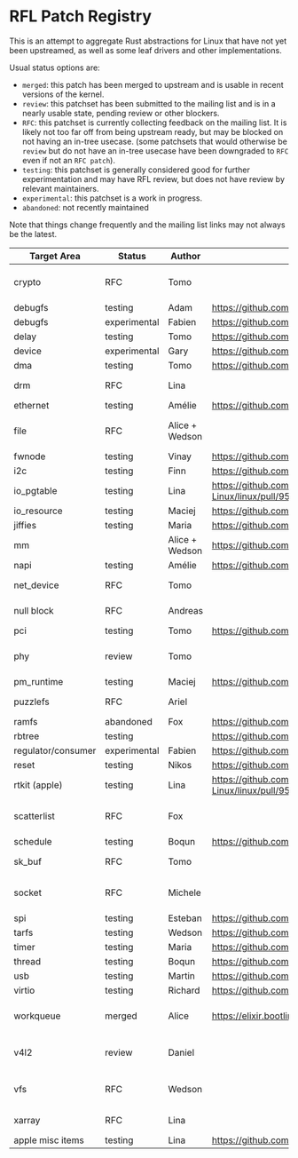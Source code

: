# RFL Patch Registry

This is an attempt to aggregate Rust abstractions for Linux that have not yet
been upstreamed, as well as some leaf drivers and other implementations.

Usual status options are:
- `merged`: this patch has been merged to upstream and is usable in
  recent versions of the kernel.
- `review`: this patchset has been submitted to the mailing list and is
  in a nearly usable state, pending review or other blockers.
- `RFC`: this patchset is currently collecting feedback on the mailing
  list. It is likely not too far off from being upstream ready, but may
  be blocked on not having an in-tree usecase. (some patchsets that
  would otherwise be `review` but do not have an in-tree usecase have
  been downgraded to `RFC` even if not an `RFC patch`).
- `testing`: this patchset is generally considered good for further
  experimentation and may have RFL review, but does not have review
  by relevant maintainers.
- `experimental`: this patchset is a work in progress.
- `abandoned`: not recently maintained

Note that things change frequently and the mailing list links may not always
be the latest.

| Target Area | Status | Author | Git Link | Mailing List Link |
|---|---|---|---|---|
| crypto | RFC | Tomo | | https://lore.kernel.org/rust-for-linux/20230615142311.4055228-1-fujita.tomonori@gmail.com/ |
| debugfs | testing | Adam | https://github.com/Rust-for-Linux/linux/pull/885 | |
| debugfs | experimental | Fabien | https://github.com/Rust-for-Linux/linux/pull/1041 | |
| delay | testing | Tomo | https://github.com/Rust-for-Linux/linux/pull/920 | |
| device | experimental | Gary | https://github.com/nbdd0121/linux/tree/device | |
| dma | testing | Tomo | https://github.com/Rust-for-Linux/linux/pull/901 | |
| drm | RFC | Lina | | https://lore.kernel.org/rust-for-linux/20230307-rust-drm-v1-0-917ff5bc80a8@asahilina.net/ |
| ethernet | testing | Amélie | https://github.com/Rust-for-Linux/linux/pull/1014 | |
| file | RFC | Alice + Wedson | | https://lore.kernel.org/rust-for-linux/20230720152820.3566078-1-aliceryhl@google.com/ |
| fwnode | testing | Vinay | https://github.com/Rust-for-Linux/linux/pull/925 | |
| i2c | testing | Finn | https://github.com/Rust-for-Linux/linux/pull/946 | |
| io_pgtable | testing | Lina | https://github.com/Rust-for-Linux/linux/pull/952/commits/f476b2b052165a40eed0a8fcb86b56f794ee62d8 | |
| io_resource | testing | Maciej | https://github.com/Rust-for-Linux/linux/pull/682 | |
| jiffies | testing | Maria | https://github.com/Rust-for-Linux/linux/pull/982 | |
| mm | | Alice + Wedson | https://github.com/Darksonn/linux/commit/7ba95d4fc5a8442ef5eb428b64109116717f7e47 | |
| napi | testing | Amélie | https://github.com/Rust-for-Linux/linux/pull/1018 | |
| net_device | RFC | Tomo | | https://lore.kernel.org/netdev/20230613045326.3938283-1-fujita.tomonori@gmail.com/ |
| null block | RFC | Andreas | | https://lore.kernel.org/rust-for-linux/20230503090708.2524310-1-nmi@metaspace.dk/ |
| pci | testing | Tomo | https://github.com/Rust-for-Linux/linux/pull/856 | |
| phy | review | Tomo | | https://lore.kernel.org/rust-for-linux/20231026001050.1720612-1-fujita.tomonori@gmail.com/ | 
| pm_runtime | testing | Maciej | https://github.com/Rust-for-Linux/linux/pull/700 | |
| puzzlefs | RFC | Ariel | | https://lore.kernel.org/rust-for-linux/20230726164535.230515-1-amiculas@cisco.com/ |
| ramfs | abandoned | Fox | https://github.com/Rust-for-Linux/linux/pull/409 | |
| rbtree | testing | | https://github.com/Darksonn/linux/commit/edb94cbf99f6d35bca05e052e997542f07c085ab | |
| regulator/consumer | experimental | Fabien | https://github.com/Rust-for-Linux/linux/pull/1040 | |
| reset | testing | Nikos | https://github.com/Rust-for-Linux/linux/pull/933 | |
| rtkit (apple) | testing | Lina | https://github.com/Rust-for-Linux/linux/pull/952/commits/f7708d02efab0d96e56f78d7e6dfa56adc948ef4 | |
| scatterlist | RFC | Fox | | https://lore.kernel.org/rust-for-linux/20230610104909.3202958-1-changxian.cqs@antgroup.com/ |
| schedule | testing | Boqun | https://github.com/Rust-for-Linux/linux/pull/861 | |
| sk_buf | RFC | Tomo | | https://lore.kernel.org/netdev/20230613045326.3938283-1-fujita.tomonori@gmail.com/ |
| socket | RFC | Michele | | https://lore.kernel.org/rust-for-linux/20230814092302.1903203-1-dallerivemichele@gmail.com/ |
| spi | testing | Esteban | https://github.com/Rust-for-Linux/linux/pull/264 | |
| tarfs | testing | Wedson | https://github.com/Rust-for-Linux/linux/pull/1037 | |
| timer | testing | Maria | https://github.com/Rust-for-Linux/linux/pull/982 | |
| thread | testing | Boqun | https://github.com/Rust-for-Linux/linux/pull/109 | |
| usb | testing | Martin | https://github.com/Rust-for-Linux/linux/pull/884 | |
| virtio | testing | Richard | https://github.com/Rust-for-Linux/linux/pull/886 | |
| workqueue | merged | Alice | https://elixir.bootlin.com/linux/v6.7-rc1/source/rust/kernel/workqueue.rs | https://lore.kernel.org/rust-for-linux/20230828104807.1581592-1-aliceryhl@google.com/ |
| v4l2 | review | Daniel | | https://lore.kernel.org/rust-for-linux/20230406215615.122099-1-daniel.almeida@collabora.com/ |
| vfs | RFC | Wedson | | https://lore.kernel.org/rust-for-linux/20231018122518.128049-1-wedsonaf@gmail.com/#t |
| xarray | RFC | Lina | | https://lore.kernel.org/rust-for-linux/20230224-rust-xarray-v3-1-04305b1173a5@asahilina.net/ |
| apple misc items | testing | Lina | https://github.com/Rust-for-Linux/linux/pull/964 | |

<!-- | | | | | | -->
